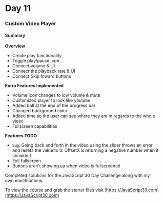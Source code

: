 ![]()

Day 11
=========
### Custom Video Player


#### Summary
__Overview__
  - Create play functionality
  - Toggle play/pause icon
  - Connect volume & UI
  - Connect the playback rate & UI
  - Connect Skip foward buttons

__Extra Features Implemented__
  - Volume icon changes to low volume & mute
  - Customized player to look like youtube
  - Added ball at the end of the progress bar
  - Changed background color
  - Added time so the user can see where they are in regards to the whole video
  - Fullscreen capabilities

__Features TODO__
  - `Bug`: Going back and forth in the video using the slider throws an error and resets the value to 0. OffsetX is returning a negative number when it shouldn't.  
  - Exit fullscreen
  - Buttons aren't showing up when video is fullscreened




Completed solutions for the JavaScript 30 Day Challenge along with my own modifications.

To view the course and grab the starter files visit [https://JavaScript30.com](https://JavaScript30.com)